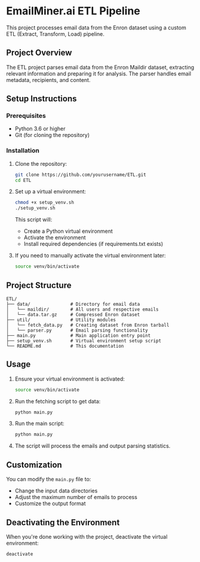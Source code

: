 # EmailMiner.ai ETL Pipeline

This project processes email data from the Enron dataset using a custom ETL (Extract, Transform, Load) pipeline.

## Project Overview

The ETL project parses email data from the Enron Maildir dataset, extracting relevant information and preparing it for analysis. The parser handles email metadata, recipients, and content.

## Setup Instructions

### Prerequisites

- Python 3.6 or higher
- Git (for cloning the repository)

### Installation

1. Clone the repository:
   ```bash
   git clone https://github.com/yourusername/ETL.git
   cd ETL
   ```

2. Set up a virtual environment:
   ```bash
   chmod +x setup_venv.sh
   ./setup_venv.sh
   ```
   
   This script will:
   - Create a Python virtual environment
   - Activate the environment
   - Install required dependencies (if requirements.txt exists)

3. If you need to manually activate the virtual environment later:
   ```bash
   source venv/bin/activate
   ```

## Project Structure

```
ETL/
├── data/               # Directory for email data
│   └── maildir/        # All users and respective emails
│   └── data.tar.gz     # Compressed Enron dataset
├── util/               # Utility modules
│   └── fetch_data.py   # Creating dataset from Enron tarball
│   └── parser.py       # Email parsing functionality
├── main.py             # Main application entry point
├── setup_venv.sh       # Virtual environment setup script
└── README.md           # This documentation
```

## Usage

1. Ensure your virtual environment is activated:
   ```bash
   source venv/bin/activate
   ```

2. Run the fetching script to get data:
   ```bash
   python main.py
   ```

3. Run the main script:
   ```bash
   python main.py
   ```

4. The script will process the emails and output parsing statistics.

## Customization

You can modify the `main.py` file to:
- Change the input data directories
- Adjust the maximum number of emails to process
- Customize the output format

## Deactivating the Environment

When you're done working with the project, deactivate the virtual environment:
```bash
deactivate
```

